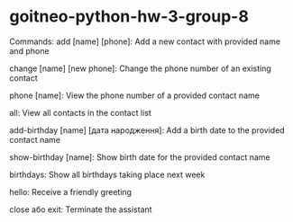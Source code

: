 # goitneo-python-hw-3-group-8

Commands:
add [name] [phone]: Add a new contact with provided name and phone

change [name] [new phone]: Change the phone number of an existing contact

phone [name]: View the phone number of a provided contact name

all: View all contacts in the contact list

add-birthday [name] [дата народження]: Add a birth date to the provided contact name

show-birthday [name]: Show birth date for the provided contact name

birthdays: Show all birthdays taking place next week

hello: Receive a friendly greeting

close або exit: Terminate the assistant